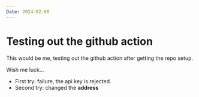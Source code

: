 ```yaml
---
Date: 2024-02-08
---
```


# Testing out the github action
This would be me, testing out the github action after getting the repo setup.

Wish me luck...
- First try: failure, the api key is rejected.
- Second try: changed the **address**
